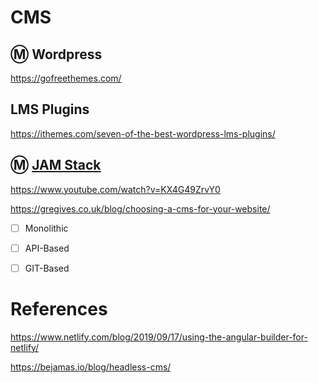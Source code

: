 # CMS


## :m: Wordpress

https://gofreethemes.com/

## LMS Plugins

https://ithemes.com/seven-of-the-best-wordpress-lms-plugins/

## :m: [JAM Stack](https://jamstack.org/)

https://www.youtube.com/watch?v=KX4G49ZrvY0

https://gregives.co.uk/blog/choosing-a-cms-for-your-website/

- [ ] Monolithic

- [ ] API-Based

- [ ] GIT-Based


# References

https://www.netlify.com/blog/2019/09/17/using-the-angular-builder-for-netlify/

https://bejamas.io/blog/headless-cms/
